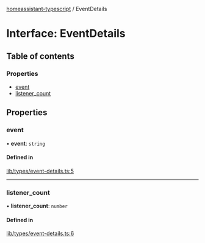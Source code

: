 [homeassistant-typescript](../README.md) / EventDetails

# Interface: EventDetails

## Table of contents

### Properties

- [event](EventDetails.md#event)
- [listener\_count](EventDetails.md#listener_count)

## Properties

### event

• **event**: `string`

#### Defined in

[lib/types/event-details.ts:5](https://github.com/benwainwright/hass-ts/blob/432b3d4/src/lib/types/event-details.ts#L5)

___

### listener\_count

• **listener\_count**: `number`

#### Defined in

[lib/types/event-details.ts:6](https://github.com/benwainwright/hass-ts/blob/432b3d4/src/lib/types/event-details.ts#L6)
